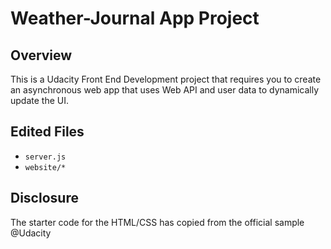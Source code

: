 # Weather-Journal App Project

## Overview
This is a Udacity Front End Development project that requires you to create an asynchronous web app that uses Web API and user data to dynamically update the UI. 

## Edited Files
- `server.js`
- `website/*`

## Disclosure
The starter code for the HTML/CSS has copied from the official sample @Udacity
